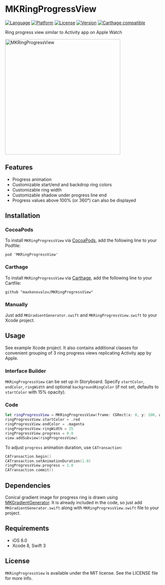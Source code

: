 # MKRingProgressView

[![Language](http://img.shields.io/badge/language-swift-brightgreen.svg?style=flat)](https://developer.apple.com/swift)
[![Platform](https://img.shields.io/cocoapods/p/MKRingProgressView.svg?style=flat)](http://cocoapods.org/pods/MKRingProgressView)
[![License](https://img.shields.io/cocoapods/l/MKRingProgressView.svg?style=flat)](http://cocoapods.org/pods/MKRingProgressView)
[![Version](https://img.shields.io/cocoapods/v/MKRingProgressView.svg?style=flat)](http://cocoapods.org/pods/MKRingProgressView)
[![Carthage compatible](https://img.shields.io/badge/Carthage-compatible-4BC51D.svg?style=flat)](https://github.com/Carthage/Carthage)


Ring progress view similar to Activity app on Apple Watch

<img src="MKRingProgressView.png" alt="MKRingProgressView" width=375>

## Features
- Progress animation
- Customizable start/end and backdrop ring colors
- Customizable ring width
- Customizable shadow under progress line end
- Progress values above 100% (or 360°) can also be displayed

## Installation
### CocoaPods

To install `MKRingProgressView` via [CocoaPods](http://cocoapods.org), add the following line to your Podfile:

```
pod 'MKRingProgressView'
```

### Carthage

To install `MKRingProgressView` via [Carthage](https://github.com/Carthage/Carthage#if-youre-building-for-ios-tvos-or-watchos), add the following line to your Cartfile:

```
github "maxkonovalov/MKRingProgressView"
```

### Manually
Just add `MKGradientGenerator.swift` and `MKRingProgressView.swift` to your Xcode project.

## Usage
See example Xcode project. It also contains additional classes for convenient grouping of 3 ring progress views replicating Activity app by Apple.

### Interface Builder
`MKRingProgressView` can be set up in Storyboard. Specify `startColor`, `endColor`, `ringWidth` and optional `backgroundRingColor` (if not set, defaults to `startColor` with 15% opacity).

### Code
```swift
let ringProgressView = MKRingProgressView(frame: CGRect(x: 0, y: 100, width: 100, height: 100))
ringProgressView.startColor = .red
ringProgressView.endColor = .magenta
ringProgressView.ringWidth = 25
ringProgressView.progress = 0.0
view.addSubview(ringProgressView)
```

To adjust `progress` animation duration, use `CATransaction`:

```swift
CATransaction.begin()
CATransaction.setAnimationDuration(1.0)
ringProgressView.progress = 1.0
CATransaction.commit()
```

## Dependencies
Conical gradient image for progress ring is drawn using [MKGradientGenerator](https://github.com/maxkonovalov/MKGradientView). It is already included in the code, so just add `MKGradientGenerator.swift` along with `MKRingProgressView.swift` file to your project.

## Requirements
- iOS 8.0
- Xcode 8, Swift 3

## License
`MKRingProgressView` is available under the MIT license. See the LICENSE file for more info.

